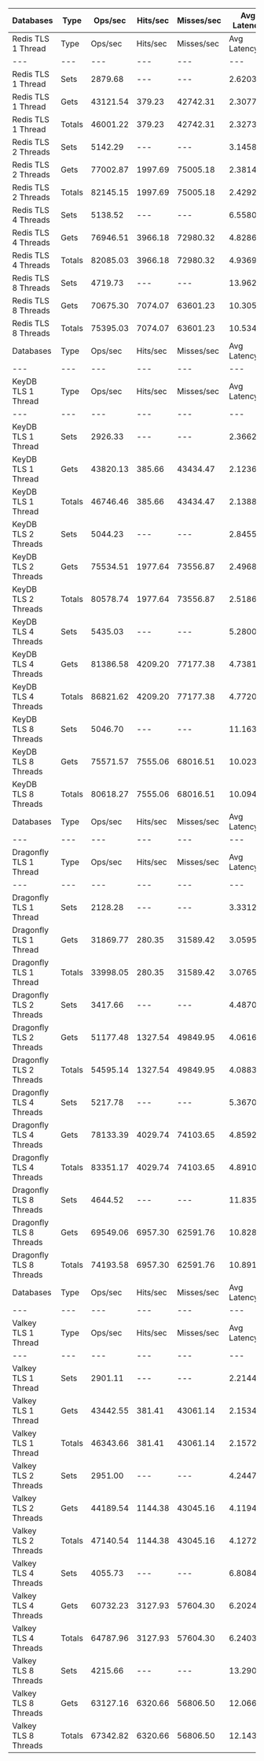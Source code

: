| Databases | Type | Ops/sec | Hits/sec | Misses/sec | Avg Latency | p50 Latency | p99 Latency | p99.9 Latency | KB/sec |
| --- | --- | --- | --- | --- | --- | --- | --- | --- | --- |
| Redis TLS 1 Thread | Type | Ops/sec | Hits/sec | Misses/sec | Avg Latency | p50 Latency | p99 Latency | p99.9 Latency | KB/sec |
| --- | --- | --- | --- | --- | --- | --- | --- | --- | --- |
Redis TLS 1 Thread | Sets | 2879.68 | --- | --- | 2.62030 | 2.28700 | 3.67900 | 120.83100 | 1574.37 |
Redis TLS 1 Thread | Gets | 43121.54 | 379.23 | 42742.31 | 2.30776 | 2.27100 | 3.61500 | 3.95100 | 1868.47 |
Redis TLS 1 Thread | Totals | 46001.22 | 379.23 | 42742.31 | 2.32732 | 2.27100 | 3.63100 | 3.96700 | 3442.84 |
Redis TLS 2 Threads | Sets | 5142.29 | --- | --- | 3.14587 | 2.35100 | 5.31100 | 284.67100 | 2811.39 |
Redis TLS 2 Threads | Gets | 77002.87 | 1997.69 | 75005.18 | 2.38142 | 2.35100 | 4.92700 | 6.65500 | 4000.69 |
Redis TLS 2 Threads | Totals | 82145.15 | 1997.69 | 75005.18 | 2.42927 | 2.35100 | 4.92700 | 6.81500 | 6812.08 |
Redis TLS 4 Threads | Sets | 5138.52 | --- | --- | 6.55804 | 4.76700 | 9.72700 | 643.07100 | 2809.34 |
Redis TLS 4 Threads | Gets | 76946.51 | 3966.18 | 72980.32 | 4.82865 | 4.76700 | 9.34300 | 11.51900 | 4988.53 |
Redis TLS 4 Threads | Totals | 82085.03 | 3966.18 | 72980.32 | 4.93691 | 4.76700 | 9.40700 | 11.71100 | 7797.86 |
Redis TLS 8 Threads | Sets | 4719.73 | --- | --- | 13.96221 | 9.91900 | 21.88700 | 1359.87100 | 2580.37 |
Redis TLS 8 Threads | Gets | 70675.30 | 7074.07 | 63601.23 | 10.30522 | 9.91900 | 20.99100 | 26.75100 | 6307.58 |
Redis TLS 8 Threads | Totals | 75395.03 | 7074.07 | 63601.23 | 10.53415 | 9.91900 | 21.11900 | 27.39100 | 8887.95 |
| Databases | Type | Ops/sec | Hits/sec | Misses/sec | Avg Latency | p50 Latency | p99 Latency | p99.9 Latency | KB/sec |
| --- | --- | --- | --- | --- | --- | --- | --- | --- | --- |
| KeyDB TLS 1 Thread | Type | Ops/sec | Hits/sec | Misses/sec | Avg Latency | p50 Latency | p99 Latency | p99.9 Latency | KB/sec |
| --- | --- | --- | --- | --- | --- | --- | --- | --- | --- |
KeyDB TLS 1 Thread | Sets | 2926.33 | --- | --- | 2.36620 | 2.15900 | 3.42300 | 99.83900 | 1599.88 |
KeyDB TLS 1 Thread | Gets | 43820.13 | 385.66 | 43434.47 | 2.12365 | 2.14300 | 3.34300 | 3.67900 | 1898.88 |
KeyDB TLS 1 Thread | Totals | 46746.46 | 385.66 | 43434.47 | 2.13884 | 2.14300 | 3.34300 | 3.69500 | 3498.76 |
KeyDB TLS 2 Threads | Sets | 5044.23 | --- | --- | 2.84558 | 2.25500 | 5.56700 | 129.53500 | 2757.78 |
KeyDB TLS 2 Threads | Gets | 75534.51 | 1977.64 | 73556.87 | 2.49686 | 2.25500 | 5.27900 | 7.51900 | 3933.48 |
KeyDB TLS 2 Threads | Totals | 80578.74 | 1977.64 | 73556.87 | 2.51869 | 2.25500 | 5.31100 | 7.77500 | 6691.26 |
KeyDB TLS 4 Threads | Sets | 5435.03 | --- | --- | 5.28002 | 4.70300 | 11.13500 | 212.99100 | 2971.45 |
KeyDB TLS 4 Threads | Gets | 81386.58 | 4209.20 | 77177.38 | 4.73811 | 4.70300 | 10.62300 | 13.50300 | 5283.50 |
KeyDB TLS 4 Threads | Totals | 86821.62 | 4209.20 | 77177.38 | 4.77203 | 4.70300 | 10.62300 | 13.82300 | 8254.94 |
KeyDB TLS 8 Threads | Sets | 5046.70 | --- | --- | 11.16310 | 9.72700 | 23.80700 | 495.61500 | 2759.14 |
KeyDB TLS 8 Threads | Gets | 75571.57 | 7555.06 | 68016.51 | 10.02344 | 9.66300 | 22.78300 | 29.69500 | 6739.98 |
KeyDB TLS 8 Threads | Totals | 80618.27 | 7555.06 | 68016.51 | 10.09479 | 9.66300 | 22.91100 | 30.33500 | 9499.12 |
| Databases | Type | Ops/sec | Hits/sec | Misses/sec | Avg Latency | p50 Latency | p99 Latency | p99.9 Latency | KB/sec |
| --- | --- | --- | --- | --- | --- | --- | --- | --- | --- |
| Dragonfly TLS 1 Thread | Type | Ops/sec | Hits/sec | Misses/sec | Avg Latency | p50 Latency | p99 Latency | p99.9 Latency | KB/sec |
| --- | --- | --- | --- | --- | --- | --- | --- | --- | --- |
Dragonfly TLS 1 Thread | Sets | 2128.28 | --- | --- | 3.33129 | 3.02300 | 6.84700 | 115.71100 | 1163.57 |
Dragonfly TLS 1 Thread | Gets | 31869.77 | 280.35 | 31589.42 | 3.05952 | 3.00700 | 6.68700 | 7.23100 | 1380.96 |
Dragonfly TLS 1 Thread | Totals | 33998.05 | 280.35 | 31589.42 | 3.07653 | 3.00700 | 6.71900 | 7.29500 | 2544.53 |
Dragonfly TLS 2 Threads | Sets | 3417.66 | --- | --- | 4.48701 | 3.98300 | 9.27900 | 162.81500 | 1868.50 |
Dragonfly TLS 2 Threads | Gets | 51177.48 | 1327.54 | 49849.95 | 4.06169 | 3.98300 | 9.02300 | 10.68700 | 2658.85 |
Dragonfly TLS 2 Threads | Totals | 54595.14 | 1327.54 | 49849.95 | 4.08831 | 3.98300 | 9.02300 | 10.87900 | 4527.35 |
Dragonfly TLS 4 Threads | Sets | 5217.78 | --- | --- | 5.36704 | 4.99100 | 11.26300 | 199.67900 | 2852.67 |
Dragonfly TLS 4 Threads | Gets | 78133.39 | 4029.74 | 74103.65 | 4.85921 | 4.99100 | 10.87900 | 13.63100 | 5066.67 |
Dragonfly TLS 4 Threads | Totals | 83351.17 | 4029.74 | 74103.65 | 4.89100 | 4.99100 | 10.87900 | 13.95100 | 7919.34 |
Dragonfly TLS 8 Threads | Sets | 4644.52 | --- | --- | 11.83511 | 11.00700 | 27.39100 | 421.88700 | 2539.25 |
Dragonfly TLS 8 Threads | Gets | 69549.06 | 6957.30 | 62591.76 | 10.82810 | 10.94300 | 26.11100 | 36.86300 | 6205.03 |
Dragonfly TLS 8 Threads | Totals | 74193.58 | 6957.30 | 62591.76 | 10.89114 | 10.94300 | 26.11100 | 38.39900 | 8744.28 |
| Databases | Type | Ops/sec | Hits/sec | Misses/sec | Avg Latency | p50 Latency | p99 Latency | p99.9 Latency | KB/sec |
| --- | --- | --- | --- | --- | --- | --- | --- | --- | --- |
| Valkey TLS 1 Thread | Type | Ops/sec | Hits/sec | Misses/sec | Avg Latency | p50 Latency | p99 Latency | p99.9 Latency | KB/sec |
| --- | --- | --- | --- | --- | --- | --- | --- | --- | --- |
Valkey TLS 1 Thread | Sets | 2901.11 | --- | --- | 2.21444 | 2.11100 | 3.45500 | 25.85500 | 1586.09 |
Valkey TLS 1 Thread | Gets | 43442.55 | 381.41 | 43061.14 | 2.15345 | 2.09500 | 3.37500 | 4.47900 | 1882.06 |
Valkey TLS 1 Thread | Totals | 46343.66 | 381.41 | 43061.14 | 2.15726 | 2.09500 | 3.37500 | 4.57500 | 3468.15 |
Valkey TLS 2 Threads | Sets | 2951.00 | --- | --- | 4.24477 | 4.54300 | 8.83100 | 56.57500 | 1613.37 |
Valkey TLS 2 Threads | Gets | 44189.54 | 1144.38 | 43045.16 | 4.11945 | 4.51100 | 8.57500 | 10.75100 | 2294.85 |
Valkey TLS 2 Threads | Totals | 47140.54 | 1144.38 | 43045.16 | 4.12729 | 4.51100 | 8.57500 | 10.94300 | 3908.22 |
Valkey TLS 4 Threads | Sets | 4055.73 | --- | --- | 6.80842 | 6.11100 | 12.86300 | 264.19100 | 2217.35 |
Valkey TLS 4 Threads | Gets | 60732.23 | 3127.93 | 57604.30 | 6.20244 | 6.11100 | 12.28700 | 15.48700 | 3936.08 |
Valkey TLS 4 Threads | Totals | 64787.96 | 3127.93 | 57604.30 | 6.24038 | 6.11100 | 12.28700 | 15.74300 | 6153.43 |
Valkey TLS 8 Threads | Sets | 4215.66 | --- | --- | 13.29084 | 11.64700 | 24.70300 | 544.76700 | 2304.79 |
Valkey TLS 8 Threads | Gets | 63127.16 | 6320.66 | 56806.50 | 12.06691 | 11.64700 | 23.67900 | 29.69500 | 5634.98 |
Valkey TLS 8 Threads | Totals | 67342.82 | 6320.66 | 56806.50 | 12.14353 | 11.64700 | 23.67900 | 30.20700 | 7939.77 |
